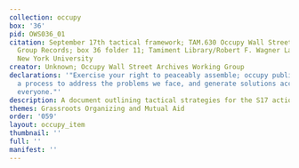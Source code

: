```yaml
---
collection: occupy
box: '36'
pid: OWS036_01
citation: September 17th tactical framework; TAM.630 Occupy Wall Street Archives Working
  Group Records; box 36 folder 11; Tamiment Library/Robert F. Wagner Labor Archives,
  New York University
creator: Unknown; Occupy Wall Street Archives Working Group
declarations: '"Exercise your right to peaceably assemble; occupy public space;  create
  a process to address the problems we face, and generate solutions accessible to
  everyone."'
description: A document outlining tactical strategies for the S17 actions
themes: Grassroots Organizing and Mutual Aid
order: '059'
layout: occupy_item
thumbnail: ''
full: ''
manifest: ''
---
```

